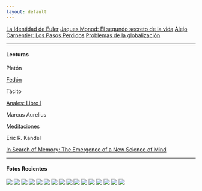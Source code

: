 ```yaml
---
layout: default
---
```

[La Identidad de Euler](/blog/la-identidad-de-euler.md) [Jaques Monod: El segundo secreto de la vida](/blog/Jaques_Monod.html) [Alejo Carpentier: Los Pasos Perdidos](/blog/Alejo_Carpentier.md) [Problemas de la globalización](/blog/problemas-de-la-globalizacion.md)

* * *

#### Lecturas

Platón

[Fedón](/libros/fedon.md)

Tácito

[Anales: Libro I](/libros/libro-i-anales-tacito.md)

Marcus Aurelius

[Meditaciones](/libros/meditacions.md)

Eric R. Kandel

[In Search of Memory: The Emergence of a New Science of Mind](https://vinaire.files.wordpress.com/2022/10/in-search-of-memory-by-kandel.pdf)

* * *

#### Fotos Recientes

![](https://images.unsplash.com/photo-1711486749729-e26fa9a1346c?q=80&w=2940&auto=format&fit=crop&ixlib=rb-4.0.3&ixid=M3wxMjA3fDB8MHxwaG90by1wYWdlfHx8fGVufDB8fHx8fA%3D%3D) ![](https://images.unsplash.com/photo-1711486694755-b1eb415ed331?q=80&w=2940&auto=format&fit=crop&ixlib=rb-4.0.3&ixid=M3wxMjA3fDB8MHxwaG90by1wYWdlfHx8fGVufDB8fHx8fA%3D%3D) ![](https://images.unsplash.com/photo-1711486654222-ea673899416e?q=80&w=2940&auto=format&fit=crop&ixlib=rb-4.0.3&ixid=M3wxMjA3fDB8MHxwaG90by1wYWdlfHx8fGVufDB8fHx8fA%3D%3D) ![](https://images.unsplash.com/photo-1711486627479-e15e3c892e1b?q=80&w=2940&auto=format&fit=crop&ixlib=rb-4.0.3&ixid=M3wxMjA3fDB8MHxwaG90by1wYWdlfHx8fGVufDB8fHx8fA%3D%3D) ![](https://images.unsplash.com/photo-1710722723444-dcf8d5030e82?q=80&w=2940&auto=format&fit=crop&ixlib=rb-4.0.3&ixid=M3wxMjA3fDB8MHxwaG90by1wYWdlfHx8fGVufDB8fHx8fA%3D%3D) ![](https://images.unsplash.com/photo-1710716175603-626cf17ad79f?q=80&w=2940&auto=format&fit=crop&ixlib=rb-4.0.3&ixid=M3wxMjA3fDB8MHxwaG90by1wYWdlfHx8fGVufDB8fHx8fA%3D%3D) ![](https://images.unsplash.com/photo-1710709369653-780796b6680c?q=80&w=2940&auto=format&fit=crop&ixlib=rb-4.0.3&ixid=M3wxMjA3fDB8MHxwaG90by1wYWdlfHx8fGVufDB8fHx8fA%3D%3D) ![](https://images.unsplash.com/photo-1701567401695-685580fe4523?q=80&w=2940&auto=format&fit=crop&ixlib=rb-4.0.3&ixid=M3wxMjA3fDB8MHxwaG90by1wYWdlfHx8fGVufDB8fHx8fA%3D%3D) ![](https://images.unsplash.com/photo-1680482783874-598bfe784736?q=80&w=2940&auto=format&fit=crop&ixlib=rb-4.0.3&ixid=M3wxMjA3fDB8MHxwaG90by1wYWdlfHx8fGVufDB8fHx8fA%3D%3D) ![](https://images.unsplash.com/photo-1680482021629-6d7a21decd81?q=80&w=2940&auto=format&fit=crop&ixlib=rb-4.0.3&ixid=M3wxMjA3fDB8MHxwaG90by1wYWdlfHx8fGVufDB8fHx8fA%3D%3D) ![](https://images.unsplash.com/photo-1649806294096-ced670a6f546?q=80&w=2940&auto=format&fit=crop&ixlib=rb-4.0.3&ixid=M3wxMjA3fDB8MHxwaG90by1wYWdlfHx8fGVufDB8fHx8fA%3D%3D) ![](https://images.unsplash.com/photo-1642904995235-fd93ab6470f3?q=80&w=2940&auto=format&fit=crop&ixlib=rb-4.0.3&ixid=M3wxMjA3fDB8MHxwaG90by1wYWdlfHx8fGVufDB8fHx8fA%3D%3D) ![](https://images.unsplash.com/photo-1642456601387-fb7aff9daa1d?q=80&w=2940&auto=format&fit=crop&ixlib=rb-4.0.3&ixid=M3wxMjA3fDB8MHxwaG90by1wYWdlfHx8fGVufDB8fHx8fA%3D%3D) ![](https://images.unsplash.com/photo-1711494507383-1a391d380521?q=80&w=2940&auto=format&fit=crop&ixlib=rb-4.0.3&ixid=M3wxMjA3fDB8MHxwaG90by1wYWdlfHx8fGVufDB8fHx8fA%3D%3D) ![](https://images.unsplash.com/photo-1711489463815-c0d92347c5ec?q=80&w=2940&auto=format&fit=crop&ixlib=rb-4.0.3&ixid=M3wxMjA3fDB8MHxwaG90by1wYWdlfHx8fGVufDB8fHx8fA%3D%3D) ![](https://images.unsplash.com/photo-1711493739856-ba8e9272843d?q=80&w=2940&auto=format&fit=crop&ixlib=rb-4.0.3&ixid=M3wxMjA3fDB8MHxwaG90by1wYWdlfHx8fGVufDB8fHx8fA%3D%3D)